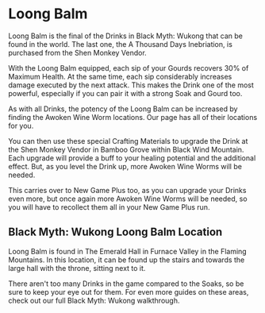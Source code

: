 # Loong Balm

Loong Balm is the final of the Drinks in Black Myth: Wukong that can be found in the world. The last one, the A Thousand Days Inebriation, is purchased from the Shen Monkey Vendor. 

With the Loong Balm equipped, each sip of your Gourds recovers 30% of Maximum Health. At the same time, each sip considerably increases damage executed by the next attack. This makes the Drink one of the most powerful, especially if you can pair it with a strong Soak and Gourd too. 

As with all Drinks, the potency of the Loong Balm can be increased by finding the Awoken Wine Worm locations. Our page has all of their locations for you. 

You can then use these special Crafting Materials to upgrade the Drink at the Shen Monkey Vendor in Bamboo Grove within Black Wind Mountain. Each upgrade will provide a buff to your healing potential and the additional effect. But, as you level the Drink up, more Awoken Wine Worms will be needed. 

This carries over to New Game Plus too, as you can upgrade your Drinks even more, but once again more Awoken Wine Worms will be needed, so you will have to recollect them all in your New Game Plus run. 

## Black Myth: Wukong Loong Balm Location

Loong Balm is found in The Emerald Hall in Furnace Valley in the Flaming Mountains. In this location, it can be found up the stairs and towards the large hall with the throne, sitting next to it. 

There aren't too many Drinks in the game compared to the Soaks, so be sure to keep your eye out for them. For even more guides on these areas, check out our full Black Myth: Wukong walkthrough. 
